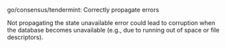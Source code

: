 go/consensus/tendermint: Correctly propagate errors

Not propagating the state unavailable error could lead to corruption when the
database becomes unavailable (e.g., due to running out of space or file
descriptors).
